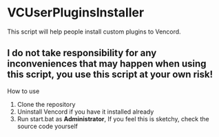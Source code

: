 # VCUserPluginsInstaller
This script will help people install custom plugins to Vencord.

## I do not take responsibility for any inconveniences that may happen when using this script, **you use this script at your own risk**!

How to use

1. Clone the repository
2. Uninstall Vencord if you have it installed already
3. Run start.bat as **Administrator**, If you feel this is sketchy, check the source code yourself
